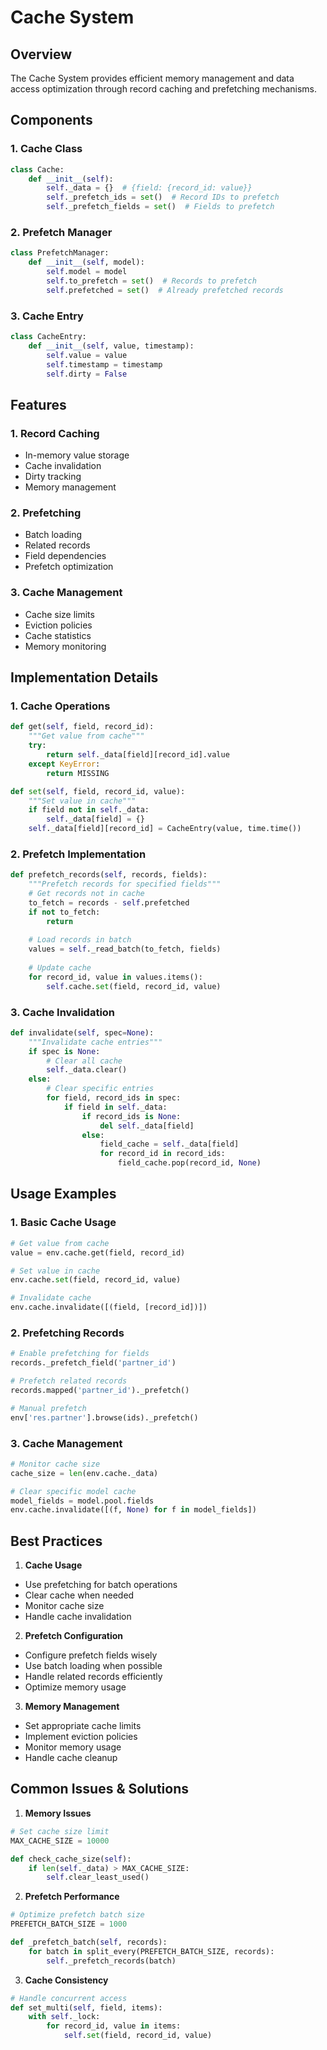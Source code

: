 # Cache System

## Overview
The Cache System provides efficient memory management and data access optimization through record caching and prefetching mechanisms.

## Components

### 1. Cache Class
```python
class Cache:
    def __init__(self):
        self._data = {}  # {field: {record_id: value}}
        self._prefetch_ids = set()  # Record IDs to prefetch
        self._prefetch_fields = set()  # Fields to prefetch
```

### 2. Prefetch Manager
```python
class PrefetchManager:
    def __init__(self, model):
        self.model = model
        self.to_prefetch = set()  # Records to prefetch
        self.prefetched = set()  # Already prefetched records
```

### 3. Cache Entry
```python
class CacheEntry:
    def __init__(self, value, timestamp):
        self.value = value
        self.timestamp = timestamp
        self.dirty = False
```

## Features

### 1. Record Caching
- In-memory value storage
- Cache invalidation
- Dirty tracking
- Memory management

### 2. Prefetching
- Batch loading
- Related records
- Field dependencies
- Prefetch optimization

### 3. Cache Management
- Cache size limits
- Eviction policies
- Cache statistics
- Memory monitoring

## Implementation Details

### 1. Cache Operations
```python
def get(self, field, record_id):
    """Get value from cache"""
    try:
        return self._data[field][record_id].value
    except KeyError:
        return MISSING

def set(self, field, record_id, value):
    """Set value in cache"""
    if field not in self._data:
        self._data[field] = {}
    self._data[field][record_id] = CacheEntry(value, time.time())
```

### 2. Prefetch Implementation
```python
def prefetch_records(self, records, fields):
    """Prefetch records for specified fields"""
    # Get records not in cache
    to_fetch = records - self.prefetched
    if not to_fetch:
        return
        
    # Load records in batch
    values = self._read_batch(to_fetch, fields)
    
    # Update cache
    for record_id, value in values.items():
        self.cache.set(field, record_id, value)
```

### 3. Cache Invalidation
```python
def invalidate(self, spec=None):
    """Invalidate cache entries"""
    if spec is None:
        # Clear all cache
        self._data.clear()
    else:
        # Clear specific entries
        for field, record_ids in spec:
            if field in self._data:
                if record_ids is None:
                    del self._data[field]
                else:
                    field_cache = self._data[field]
                    for record_id in record_ids:
                        field_cache.pop(record_id, None)
```

## Usage Examples

### 1. Basic Cache Usage
```python
# Get value from cache
value = env.cache.get(field, record_id)

# Set value in cache
env.cache.set(field, record_id, value)

# Invalidate cache
env.cache.invalidate([(field, [record_id])])
```

### 2. Prefetching Records
```python
# Enable prefetching for fields
records._prefetch_field('partner_id')

# Prefetch related records
records.mapped('partner_id')._prefetch()

# Manual prefetch
env['res.partner'].browse(ids)._prefetch()
```

### 3. Cache Management
```python
# Monitor cache size
cache_size = len(env.cache._data)

# Clear specific model cache
model_fields = model.pool.fields
env.cache.invalidate([(f, None) for f in model_fields])
```

## Best Practices

1. **Cache Usage**
- Use prefetching for batch operations
- Clear cache when needed
- Monitor cache size
- Handle cache invalidation

2. **Prefetch Configuration**
- Configure prefetch fields wisely
- Use batch loading when possible
- Handle related records efficiently
- Optimize memory usage

3. **Memory Management**
- Set appropriate cache limits
- Implement eviction policies
- Monitor memory usage
- Handle cache cleanup

## Common Issues & Solutions

1. **Memory Issues**
```python
# Set cache size limit
MAX_CACHE_SIZE = 10000

def check_cache_size(self):
    if len(self._data) > MAX_CACHE_SIZE:
        self.clear_least_used()
```

2. **Prefetch Performance**
```python
# Optimize prefetch batch size
PREFETCH_BATCH_SIZE = 1000

def _prefetch_batch(self, records):
    for batch in split_every(PREFETCH_BATCH_SIZE, records):
        self._prefetch_records(batch)
```

3. **Cache Consistency**
```python
# Handle concurrent access
def set_multi(self, field, items):
    with self._lock:
        for record_id, value in items:
            self.set(field, record_id, value)
``` 